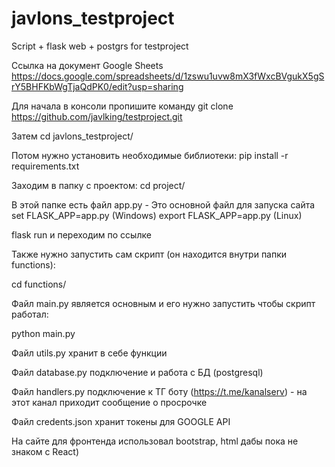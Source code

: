 # javlons_testproject
Script + flask web + postgrs for testproject

Ссылка на документ Google Sheets https://docs.google.com/spreadsheets/d/1zswu1uvw8mX3fWxcBVgukX5gSrY5BHFKbWgTjaQdPK0/edit?usp=sharing

Для начала в консоли пропишите команду git clone https://github.com/javlking/testproject.git

Затем cd javlons_testproject/

Потом нужно установить необходимые библиотеки: pip install -r requirements.txt

Заходим в папку с проектом: cd project/

В этой папке есть файл app.py - Это основной файл для запуска сайта
set FLASK_APP=app.py (Windows)
export FLASK_APP=app.py (Linux)

flask run и переходим по ссылке


Также нужно запустить сам скрипт (он находится внутри папки functions): 

cd functions/

Файл main.py является основным и его нужно запустить чтобы скрипт работал:

python main.py

Файл utils.py хранит в себе функции

Файл database.py подключение и работа с БД (postgresql)

Файл handlers.py подключение к ТГ боту (https://t.me/kanalserv) - на этот канал приходит сообщение о просрочке

Файл credents.json хранит токены для GOOGLE API


На сайте для фронтенда использовал bootstrap, html дабы пока не знаком с React)

